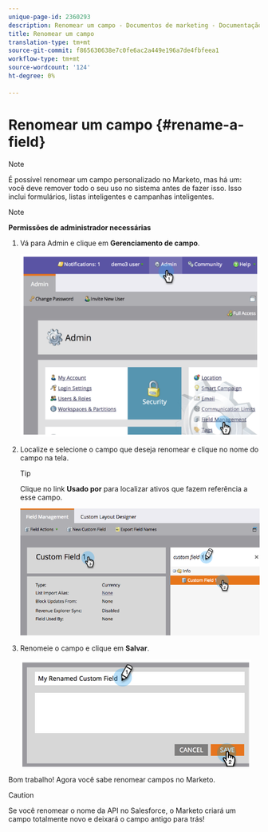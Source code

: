 ```yaml
---
unique-page-id: 2360293
description: Renomear um campo - Documentos de marketing - Documentação do produto
title: Renomear um campo
translation-type: tm+mt
source-git-commit: f865630638e7c0fe6ac2a449e196a7de4fbfeea1
workflow-type: tm+mt
source-wordcount: '124'
ht-degree: 0%

---
```



# Renomear um campo {#rename-a-field}

>[!NOTE]
>
>É possível renomear um campo personalizado no Marketo, mas há um: você deve remover todo o seu uso no sistema antes de fazer isso. Isso inclui formulários, listas inteligentes e campanhas inteligentes.

>[!NOTE]
>
>**Permissões de administrador necessárias**

1. Vá para Admin e clique em **Gerenciamento de campo**.

   ![](assets/image2014-9-24-14-3a2-3a25.png)

1. Localize e selecione o campo que deseja renomear e clique no nome do campo na tela.

   >[!TIP]
   >
   >Clique no link **Usado por** para localizar ativos que fazem referência a esse campo.

   ![](assets/changefieldname.png)

1. Renomeie o campo e clique em **Salvar**.

   ![](assets/image2014-9-24-14-2-55.png)

Bom trabalho! Agora você sabe renomear campos no Marketo.

>[!CAUTION]
>
>Se você renomear o nome da API no Salesforce, o Marketo criará um campo totalmente novo e deixará o campo antigo para trás!

